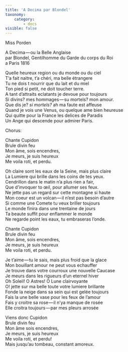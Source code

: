 ```yaml
---
title: 'A Decima par Blondel'
taxonomy:
    category:
        - docs
visible: false
---
```


<div class="author">Miss Porden</div>

<span class="title">A Decima — ou la Belle Anglaise  
par Blondel, Gentilhomme du Garde du corps du Roi  
a Paris 1816</span>

Quelle heureux region ou du monde ou du ciel  
T’a fait naitre, t’a chéri, ma belle étrangere  
Tu ne dois t nourrir que du lait et du miel  
Ton pied si petit, ne doit toucher terre.  
A tant d’attraits eclatants je devoue pour toujours  
Si divins? mes hommages — su mortels? mon amour.  
Que dis je? *si mortels?* ah ma faute est affeuse  
Quand je vois une Venus, ou quelque ame bien heureuse  
Qui quitte pour la France les delices de Paradis  
Un Ange qui descende pour admirer Paris.

Chorus:

Chante Cupidon  
Brule divin feu  
Mon âme, sois encendres,  
Je meurs, je suis heureux  
Me voila roti, et perdu.

Oh claire sont les eaux de la Seine, mais plus claire  
La Lumiere qui brille dans les coins de tes yeux.  
Cendrillon dans le matin n’a plus rien a fair,  
Que d’invoquer to œil, pour allumer ses feux.  
Ne jette pas un regard sur cette montagne si haute  
Mon coeur est un volcan — il n’est pas besoin d’autre  
Si comme une Comete tu veux briller toujours  
Le monde finira dans une trentaine de jours  
Ta beaute suffit pour enflammer le monde  
Ne regarde point les eaux, tu embraseras l’onde.

Chante Cupidon  
Brule divin feu  
Mon âme, sois encendres,  
Je meurs, je suis heureux  
Me voila roti, et perdu.

Je t’aime — tu le sais, mais plus froid que la glace  
Mon bouillant amour ne peut vous echauffer  
Je trouve dans votre courroux une nouvelle Caucase  
Je meurs dans les rigueurs d’un eternel hiver  
Oh Soleil! O Astres! O Lune clairvoyante  
O! jette sur ma belle toute votre lumiere brillante  
Fonde la neige dans sa sein qui est gelée toujours  
Fais la une belle vase pour les feux de l’amour  
Fais y croitre sa rose — il n’ya manque de rosée  
Elle croitra toujours — par mes pleurs arrosée

Viens donc Cupidon  
Brule divin feu  
Mon âme sois encendres,  
Je meurs, je suis heureux  
Me voila roti, et perdu!  
Mais jusqu’au tombeau, constant amoreux.